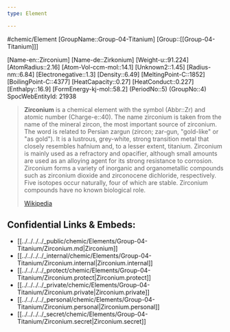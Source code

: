 ```yaml
---
type: Element

---
```

#chemic/Element 
[GroupName::Group-04-Titanium]
[Group::[[Group-04-Titanium]]]


[Name-en::Zirconium]
[Name-de::Zirkonium]
[Weight-u::91.224]
[AtomRadius::2.16]
[Atom-Vol-ccm-mol::14.1]
[Unknown2::1.45]
[Radius-nm::6.84]
[Electronegative::1.3]
[Density::6.49]
[MeltingPoint-C::1852]
[BoilingPoint-C::4377]
[HeatCapacity::0.27]
[HeatConduct::0.227]
[Enthalpy::16.9]
[FormEnergy-kj-mol::58.2]
(PeriodNo::5)
(GroupNo::4)
SpocWebEntityId: 21938


> **Zirconium** is a chemical element with the symbol (Abbr::Zr) and atomic number (Charge-e::40). The name zirconium is taken from the name of the mineral zircon, the most important source of zirconium. The word is related to Persian zargun (zircon; zar-gun, "gold-like" or "as gold"). It is a lustrous, grey-white, strong transition metal that closely resembles hafnium and, to a lesser extent, titanium. Zirconium is mainly used as a refractory and opacifier, although small amounts are used as an alloying agent for its strong resistance to corrosion. Zirconium forms a variety of inorganic and organometallic compounds such as zirconium dioxide and zirconocene dichloride, respectively. Five isotopes occur naturally, four of which are stable. Zirconium compounds have no known biological role.
>
> [Wikipedia](https://en.wikipedia.org/wiki/Zirconium)

## Confidential Links & Embeds: 
- [[../../../../_public/chemic/Elements/Group-04-Titanium/Zirconium.md|Zirconium]] 
- [[../../../../_internal/chemic/Elements/Group-04-Titanium/Zirconium.internal|Zirconium.internal]] 
- [[../../../../_protect/chemic/Elements/Group-04-Titanium/Zirconium.protect|Zirconium.protect]] 
- [[../../../../_private/chemic/Elements/Group-04-Titanium/Zirconium.private|Zirconium.private]] 
- [[../../../../_personal/chemic/Elements/Group-04-Titanium/Zirconium.personal|Zirconium.personal]] 
- [[../../../../_secret/chemic/Elements/Group-04-Titanium/Zirconium.secret|Zirconium.secret]] 
